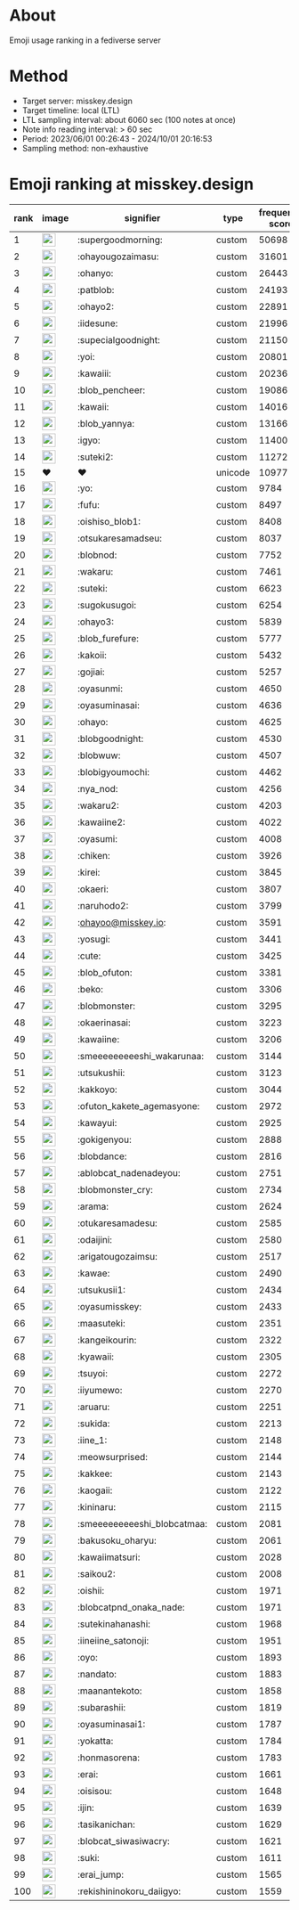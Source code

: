 # About
Emoji usage ranking in a fediverse server

# Method
- Target server: misskey.design
- Target timeline: local (LTL)
- LTL sampling interval: about 6060 sec (100 notes at once)
- Note info reading interval: > 60 sec
- Period: 2023/06/01 00:26:43 - 2024/10/01 20:16:53 
- Sampling method: non-exhaustive

# Emoji ranking at misskey.design

|rank|image|signifier|type|frequency score|
|----|----|----|----|----|
|1|<img height="24" src="https://misskey.design/emoji/supergoodmorning.webp">|:supergoodmorning:|custom|50698|
|2|<img height="24" src="https://misskey.design/emoji/ohayougozaimasu.webp">|:ohayougozaimasu:|custom|31601|
|3|<img height="24" src="https://misskey.design/emoji/ohanyo.webp">|:ohanyo:|custom|26443|
|4|<img height="24" src="https://misskey.design/emoji/patblob.webp">|:patblob:|custom|24193|
|5|<img height="24" src="https://misskey.design/emoji/ohayo2.webp">|:ohayo2:|custom|22891|
|6|<img height="24" src="https://misskey.design/emoji/iidesune.webp">|:iidesune:|custom|21996|
|7|<img height="24" src="https://misskey.design/emoji/supecialgoodnight.webp">|:supecialgoodnight:|custom|21150|
|8|<img height="24" src="https://misskey.design/emoji/yoi.webp">|:yoi:|custom|20801|
|9|<img height="24" src="https://misskey.design/emoji/kawaiii.webp">|:kawaiii:|custom|20236|
|10|<img height="24" src="https://misskey.design/emoji/blob_pencheer.webp">|:blob_pencheer:|custom|19086|
|11|<img height="24" src="https://misskey.design/emoji/kawaii.webp">|:kawaii:|custom|14016|
|12|<img height="24" src="https://misskey.design/emoji/blob_yannya.webp">|:blob_yannya:|custom|13166|
|13|<img height="24" src="https://misskey.design/emoji/igyo.webp">|:igyo:|custom|11400|
|14|<img height="24" src="https://misskey.design/emoji/suteki2.webp">|:suteki2:|custom|11272|
|15|❤|❤|unicode|10977|
|16|<img height="24" src="https://misskey.design/emoji/yo.webp">|:yo:|custom|9784|
|17|<img height="24" src="https://misskey.design/emoji/fufu.webp">|:fufu:|custom|8497|
|18|<img height="24" src="https://misskey.design/emoji/oishiso_blob1.webp">|:oishiso_blob1:|custom|8408|
|19|<img height="24" src="https://misskey.design/emoji/otsukaresamadseu.webp">|:otsukaresamadseu:|custom|8037|
|20|<img height="24" src="https://misskey.design/emoji/blobnod.webp">|:blobnod:|custom|7752|
|21|<img height="24" src="https://misskey.design/emoji/wakaru.webp">|:wakaru:|custom|7461|
|22|<img height="24" src="https://misskey.design/emoji/suteki.webp">|:suteki:|custom|6623|
|23|<img height="24" src="https://misskey.design/emoji/sugokusugoi.webp">|:sugokusugoi:|custom|6254|
|24|<img height="24" src="https://misskey.design/emoji/ohayo3.webp">|:ohayo3:|custom|5839|
|25|<img height="24" src="https://misskey.design/emoji/blob_furefure.webp">|:blob_furefure:|custom|5777|
|26|<img height="24" src="https://misskey.design/emoji/kakoii.webp">|:kakoii:|custom|5432|
|27|<img height="24" src="https://misskey.design/emoji/gojiai.webp">|:gojiai:|custom|5257|
|28|<img height="24" src="https://misskey.design/emoji/oyasunmi.webp">|:oyasunmi:|custom|4650|
|29|<img height="24" src="https://misskey.design/emoji/oyasuminasai.webp">|:oyasuminasai:|custom|4636|
|30|<img height="24" src="https://misskey.design/emoji/ohayo.webp">|:ohayo:|custom|4625|
|31|<img height="24" src="https://misskey.design/emoji/blobgoodnight.webp">|:blobgoodnight:|custom|4530|
|32|<img height="24" src="https://misskey.design/emoji/blobwuw.webp">|:blobwuw:|custom|4507|
|33|<img height="24" src="https://misskey.design/emoji/blobigyoumochi.webp">|:blobigyoumochi:|custom|4462|
|34|<img height="24" src="https://misskey.design/emoji/nya_nod.webp">|:nya_nod:|custom|4256|
|35|<img height="24" src="https://misskey.design/emoji/wakaru2.webp">|:wakaru2:|custom|4203|
|36|<img height="24" src="https://misskey.design/emoji/kawaiine2.webp">|:kawaiine2:|custom|4022|
|37|<img height="24" src="https://misskey.design/emoji/oyasumi.webp">|:oyasumi:|custom|4008|
|38|<img height="24" src="https://misskey.design/emoji/chiken.webp">|:chiken:|custom|3926|
|39|<img height="24" src="https://misskey.design/emoji/kirei.webp">|:kirei:|custom|3845|
|40|<img height="24" src="https://misskey.design/emoji/okaeri.webp">|:okaeri:|custom|3807|
|41|<img height="24" src="https://misskey.design/emoji/naruhodo2.webp">|:naruhodo2:|custom|3799|
|42|<img height="24" src="https://misskey.design/emoji/ohayoo.webp">|:ohayoo@misskey.io:|custom|3591|
|43|<img height="24" src="https://misskey.design/emoji/yosugi.webp">|:yosugi:|custom|3441|
|44|<img height="24" src="https://misskey.design/emoji/cute.webp">|:cute:|custom|3425|
|45|<img height="24" src="https://misskey.design/emoji/blob_ofuton.webp">|:blob_ofuton:|custom|3381|
|46|<img height="24" src="https://misskey.design/emoji/beko.webp">|:beko:|custom|3306|
|47|<img height="24" src="https://misskey.design/emoji/blobmonster.webp">|:blobmonster:|custom|3295|
|48|<img height="24" src="https://misskey.design/emoji/okaerinasai.webp">|:okaerinasai:|custom|3223|
|49|<img height="24" src="https://misskey.design/emoji/kawaiine.webp">|:kawaiine:|custom|3206|
|50|<img height="24" src="https://misskey.design/emoji/smeeeeeeeeeshi_wakarunaa.webp">|:smeeeeeeeeeshi_wakarunaa:|custom|3144|
|51|<img height="24" src="https://misskey.design/emoji/utsukushii.webp">|:utsukushii:|custom|3123|
|52|<img height="24" src="https://misskey.design/emoji/kakkoyo.webp">|:kakkoyo:|custom|3044|
|53|<img height="24" src="https://misskey.design/emoji/ofuton_kakete_agemasyone.webp">|:ofuton_kakete_agemasyone:|custom|2972|
|54|<img height="24" src="https://misskey.design/emoji/kawayui.webp">|:kawayui:|custom|2925|
|55|<img height="24" src="https://misskey.design/emoji/gokigenyou.webp">|:gokigenyou:|custom|2888|
|56|<img height="24" src="https://misskey.design/emoji/blobdance.webp">|:blobdance:|custom|2816|
|57|<img height="24" src="https://misskey.design/emoji/ablobcat_nadenadeyou.webp">|:ablobcat_nadenadeyou:|custom|2751|
|58|<img height="24" src="https://misskey.design/emoji/blobmonster_cry.webp">|:blobmonster_cry:|custom|2734|
|59|<img height="24" src="https://misskey.design/emoji/arama.webp">|:arama:|custom|2624|
|60|<img height="24" src="https://misskey.design/emoji/otukaresamadesu.webp">|:otukaresamadesu:|custom|2585|
|61|<img height="24" src="https://misskey.design/emoji/odaijini.webp">|:odaijini:|custom|2580|
|62|<img height="24" src="https://misskey.design/emoji/arigatougozaimsu.webp">|:arigatougozaimsu:|custom|2517|
|63|<img height="24" src="https://misskey.design/emoji/kawae.webp">|:kawae:|custom|2490|
|64|<img height="24" src="https://misskey.design/emoji/utsukusii1.webp">|:utsukusii1:|custom|2434|
|65|<img height="24" src="https://misskey.design/emoji/oyasumisskey.webp">|:oyasumisskey:|custom|2433|
|66|<img height="24" src="https://misskey.design/emoji/maasuteki.webp">|:maasuteki:|custom|2351|
|67|<img height="24" src="https://misskey.design/emoji/kangeikourin.webp">|:kangeikourin:|custom|2322|
|68|<img height="24" src="https://misskey.design/emoji/kyawaii.webp">|:kyawaii:|custom|2305|
|69|<img height="24" src="https://misskey.design/emoji/tsuyoi.webp">|:tsuyoi:|custom|2272|
|70|<img height="24" src="https://misskey.design/emoji/iiyumewo.webp">|:iiyumewo:|custom|2270|
|71|<img height="24" src="https://misskey.design/emoji/aruaru.webp">|:aruaru:|custom|2251|
|72|<img height="24" src="https://misskey.design/emoji/sukida.webp">|:sukida:|custom|2213|
|73|<img height="24" src="https://misskey.design/emoji/iine_1.webp">|:iine_1:|custom|2148|
|74|<img height="24" src="https://misskey.design/emoji/meowsurprised.webp">|:meowsurprised:|custom|2144|
|75|<img height="24" src="https://misskey.design/emoji/kakkee.webp">|:kakkee:|custom|2143|
|76|<img height="24" src="https://misskey.design/emoji/kaogaii.webp">|:kaogaii:|custom|2122|
|77|<img height="24" src="https://misskey.design/emoji/kininaru.webp">|:kininaru:|custom|2115|
|78|<img height="24" src="https://misskey.design/emoji/smeeeeeeeeeshi_blobcatmaa.webp">|:smeeeeeeeeeshi_blobcatmaa:|custom|2081|
|79|<img height="24" src="https://misskey.design/emoji/bakusoku_oharyu.webp">|:bakusoku_oharyu:|custom|2061|
|80|<img height="24" src="https://misskey.design/emoji/kawaiimatsuri.webp">|:kawaiimatsuri:|custom|2028|
|81|<img height="24" src="https://misskey.design/emoji/saikou2.webp">|:saikou2:|custom|2008|
|82|<img height="24" src="https://misskey.design/emoji/oishii.webp">|:oishii:|custom|1971|
|83|<img height="24" src="https://misskey.design/emoji/blobcatpnd_onaka_nade.webp">|:blobcatpnd_onaka_nade:|custom|1971|
|84|<img height="24" src="https://misskey.design/emoji/sutekinahanashi.webp">|:sutekinahanashi:|custom|1968|
|85|<img height="24" src="https://misskey.design/emoji/iineiine_satonoji.webp">|:iineiine_satonoji:|custom|1951|
|86|<img height="24" src="https://misskey.design/emoji/oyo.webp">|:oyo:|custom|1893|
|87|<img height="24" src="https://misskey.design/emoji/nandato.webp">|:nandato:|custom|1883|
|88|<img height="24" src="https://misskey.design/emoji/maanantekoto.webp">|:maanantekoto:|custom|1858|
|89|<img height="24" src="https://misskey.design/emoji/subarashii.webp">|:subarashii:|custom|1819|
|90|<img height="24" src="https://misskey.design/emoji/oyasuminasai1.webp">|:oyasuminasai1:|custom|1787|
|91|<img height="24" src="https://misskey.design/emoji/yokatta.webp">|:yokatta:|custom|1784|
|92|<img height="24" src="https://misskey.design/emoji/honmasorena.webp">|:honmasorena:|custom|1783|
|93|<img height="24" src="https://misskey.design/emoji/erai.webp">|:erai:|custom|1661|
|94|<img height="24" src="https://misskey.design/emoji/oisisou.webp">|:oisisou:|custom|1648|
|95|<img height="24" src="https://misskey.design/emoji/ijin.webp">|:ijin:|custom|1639|
|96|<img height="24" src="https://misskey.design/emoji/tasikanichan.webp">|:tasikanichan:|custom|1629|
|97|<img height="24" src="https://misskey.design/emoji/blobcat_siwasiwacry.webp">|:blobcat_siwasiwacry:|custom|1621|
|98|<img height="24" src="https://misskey.design/emoji/suki.webp">|:suki:|custom|1611|
|99|<img height="24" src="https://misskey.design/emoji/erai_jump.webp">|:erai_jump:|custom|1565|
|100|<img height="24" src="https://misskey.design/emoji/rekishininokoru_daiigyo.webp">|:rekishininokoru_daiigyo:|custom|1559|
